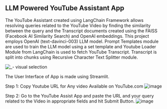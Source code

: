 ## LLM Powered YouTube Assistant App

The YouTube Assistant created using LangChain Framework allows resolving queries related to the YouTube Video by finding the similarity between the query and the Transcript documents created using the FAISS (Facebook AI Similarity Search) and OpenAI embeddings. 
This project employs OpenAI (text-davinci-003) LLM model. Prompt Templates module are used to train the LLM model using a set template and Youtube Loader Module from LangChain is used to fetch YouTube Transcript. Transcript is split into chunks using Recursive Character Text Splitter module.

![_- visual selection](https://github.com/user-attachments/assets/df67ee09-3522-41a0-a413-29875f5d49f8)


The User Interface of App is made using Streamlit.

Step 1: Copy Youtube URL for Any video Available on YouTube.com
![image](https://github.com/rutujakokate430/LLM-Powered-Youtube-Assistant-App-Using-LangChain-Framework-/assets/111034043/05cefaf4-2db2-4c00-a26b-ebd1f43d9c33)

Step 2: Go to the YouTube Assist App and paste the URL and your query related to the Video in appropriate fields and hit Submit Button.
![image](https://github.com/rutujakokate430/LLM-Powered-Youtube-Assistant-App-Using-LangChain-Framework-/assets/111034043/277c8e4d-7e18-42e6-b1df-20be46266a5c)


